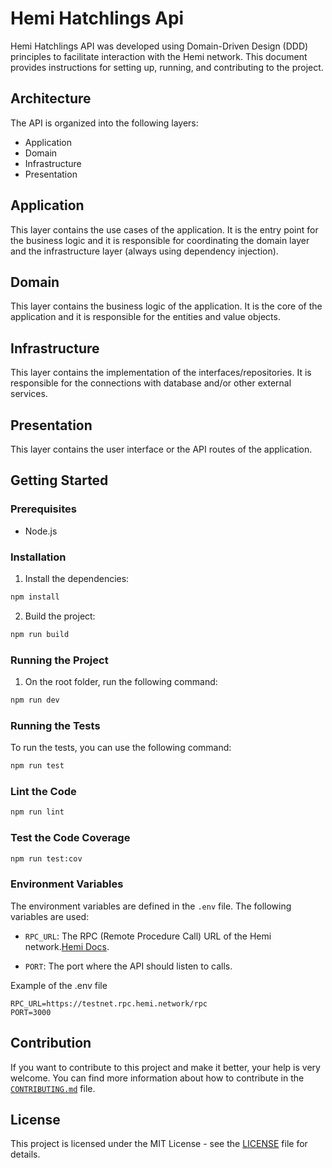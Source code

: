 # Hemi Hatchlings Api

Hemi Hatchlings API was developed using Domain-Driven Design (DDD) principles to facilitate interaction with the Hemi network. This document provides instructions for setting up, running, and contributing to the project.

## Architecture

The API is organized into the following layers:

- Application
- Domain
- Infrastructure
- Presentation

## Application

This layer contains the use cases of the application. It is the entry point for the business logic and it is responsible for coordinating the domain layer and the infrastructure layer (always using dependency injection).

## Domain

This layer contains the business logic of the application. It is the core of the application and it is responsible for the entities and value objects.

## Infrastructure

This layer contains the implementation of the interfaces/repositories. It is responsible for the connections with database and/or other external services.

## Presentation

This layer contains the user interface or the API routes of the application.

## Getting Started

### Prerequisites

- Node.js

### Installation

1. Install the dependencies:

```bash
npm install
```

2. Build the project:

```bash
npm run build
```

### Running the Project

1. On the root folder, run the following command:

```bash
npm run dev
```

### Running the Tests

To run the tests, you can use the following command:

```bash
npm run test
```

### Lint the Code

```bash
npm run lint
```

### Test the Code Coverage

```bash
npm run test:cov
```

### Environment Variables

The environment variables are defined in the `.env` file. The following variables are used:

- `RPC_URL`: The RPC (Remote Procedure Call) URL of the Hemi network.[Hemi Docs](https://github.com/hemilabs/infrastructure/blob/main/NETWORK_INFO.md).

- `PORT`: The port where the API should listen to calls.

Example of the .env file

```
RPC_URL=https://testnet.rpc.hemi.network/rpc
PORT=3000
```

## Contribution
If you want to contribute to this project and make it better, your help is very welcome.
You can find more information about how to contribute in the [`CONTRIBUTING.md`](https://github.com/hemilabs/.github/blob/main/CONTRIBUTING.md) file.

## License
This project is licensed under the MIT License - see the [LICENSE](../../LICENSE) file for details.
